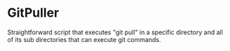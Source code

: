 # GitPuller
Straightforward script that executes "git pull" in a specific directory and all of its sub directories that can execute git commands.
